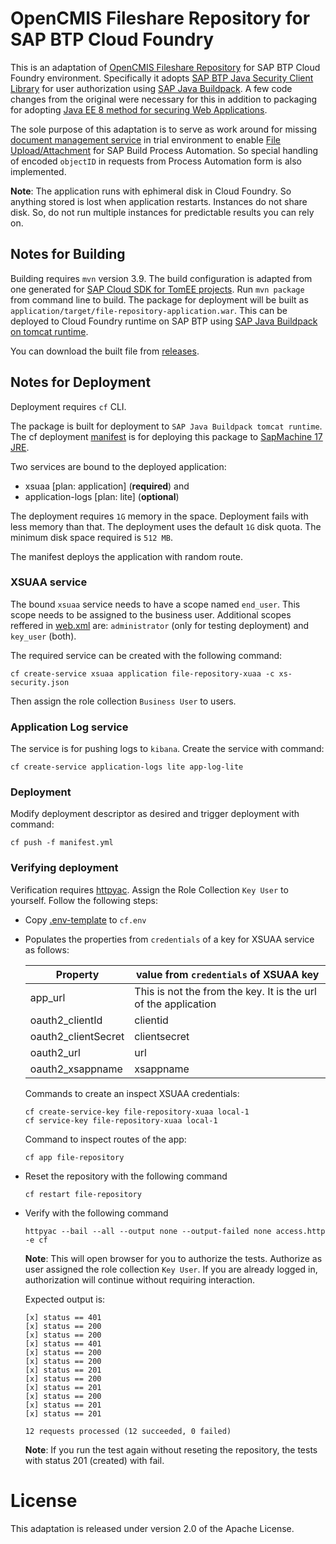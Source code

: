 # OpenCMIS Fileshare Repository for SAP BTP Cloud Foundry

This is an adaptation of [OpenCMIS Fileshare Repository](https://chemistry.apache.org/java/developing/repositories/dev-repositories-fileshare.html) for 
SAP BTP Cloud Foundry environment. Specifically it adopts 
[SAP BTP Java Security Client Library](https://github.com/SAP/cloud-security-services-integration-library/tree/main-2.x/java-security) 
for user authorization using 
[SAP Java Buildpack](https://github.com/SAP/cloud-security-services-integration-library/blob/main-2.x/samples/sap-java-buildpack-api-usage/README.md). 
A few code changes from the original were necessary for this in addition to packaging for adopting 
[Java EE 8 method for securing Web Applications](https://javaee.github.io/tutorial/security-webtier002.html). 

The sole purpose of this adaptation is to serve as work around for missing
[document management service](https://help.sap.com/docs/build-process-automation/sap-build-process-automation/configure-sap-document-management-service-for-process-attachments) in trial environment 
to enable [File Upload/Attachment](https://help.sap.com/docs/build-process-automation/sap-build-process-automation/form-input-fields) for SAP Build Process Automation. So special handling of encoded `objectID` in requests from Process Automation form is also implemented. 

**Note**: The application runs with ephimeral disk in Cloud Foundry. So anything stored is lost when application restarts. 
Instances do not share disk. So, do not run multiple instances for predictable results you can rely on.  

## Notes for Building
Building requires `mvn` version 3.9. 
The build configuration is adapted from one generated for 
[SAP Cloud SDK for TomEE projects](https://sap.github.io/cloud-sdk/docs/java/getting-started#generating-a-project-from-a-maven-archetype).
Run `mvn package` from command line to build. 
The package for deployment will be built as `application/target/file-repository-application.war`. This can be deployed to Cloud Foundry 
runtime on SAP BTP using [SAP Java Buildpack on tomcat runtime](https://help.sap.com/docs/btp/sap-business-technology-platform/tomcat).

You can download the built file from [releases](releases/latest).

## Notes for Deployment
Deployment requires `cf` CLI. 

The package is built for deployment to `SAP Java Buildpack tomcat runtime`. 
The cf deployment [manifest](manifest.yml) is for deploying this package to 
[SapMachine 17 JRE](https://help.sap.com/docs/btp/sap-business-technology-platform/sapmachine#activation-using-jre). 

Two services are bound to the deployed application: 
- xsuaa [plan: application] (**required**) and
- application-logs [plan: lite] (__optional__)

The deployment requires `1G` memory in the space. Deployment fails with less memory than that.
The deployment uses the default `1G` disk quota. The minimum disk space required is `512 MB`. 

The manifest deploys the application with random route. 

### XSUAA service
The bound `xsuaa` service needs to have a scope named `end_user`. This scope needs to be assigned to the business user. Additional scopes reffered in [web.xml](application\src\main\webapp\WEB-INF\web.xml#L34) are: `administrator` (only for testing deployment) and `key_user` (both).

The required service can be created with the following command:
```
cf create-service xsuaa application file-repository-xuaa -c xs-security.json 
```
Then assign the role collection `Business User` to users.

### Application Log service
The service is for pushing logs to `kibana`. Create the service with command:
```
cf create-service application-logs lite app-log-lite
```

### Deployment
Modify deployment descriptor as desired and trigger deployment with command:
```
cf push -f manifest.yml
```
### Verifying deployment
Verification requires [httpyac](https://httpyac.github.io/guide/installation_cli.html). 
Assign the Role Collection `Key User` to yourself.
Follow the following steps:

- Copy [.env-template](.env-template) to `cf.env`
- Populates the properties from `credentials` of a key for XSUAA service as follows:

  |Property|value from `credentials` of XSUAA key|
  |---|---|
  |app_url| This is not the from the key. It is the url of the application|
  |oauth2_clientId| clientid|
  |oauth2_clientSecret| clientsecret|
  |oauth2_url| url|
  |oauth2_xsappname| xsappname|

  Commands to create an inspect XSUAA credentials:
    ```
    cf create-service-key file-repository-xuaa local-1
    cf service-key file-repository-xuaa local-1
    ```

  Command to inspect routes of the app:
    ```
    cf app file-repository
    ```
- Reset the repository with the following command
    ```
    cf restart file-repository
    ```
- Verify with the following command
    ```
    httpyac --bail --all --output none --output-failed none access.http -e cf
    ```
    **Note**: This will open browser for you to authorize the tests. Authorize as user assigned the role collection `Key User`. If you are already logged in, authorization will continue without requiring interaction. 

    Expected output is:
    ```
    [x] status == 401
    [x] status == 200
    [x] status == 200
    [x] status == 401
    [x] status == 200
    [x] status == 200
    [x] status == 201
    [x] status == 200
    [x] status == 201
    [x] status == 200
    [x] status == 201
    [x] status == 201

    12 requests processed (12 succeeded, 0 failed)
    ```

    **Note**: If you run the test again without reseting the repository, the tests with status 201 (created) with fail. 

# License
This adaptation is released under version 2.0 of the Apache License.